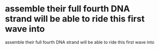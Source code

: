 # assemble their full fourth DNA strand will be able to ride this first wave into

assemble their full fourth DNA strand will be able to ride this first wave into